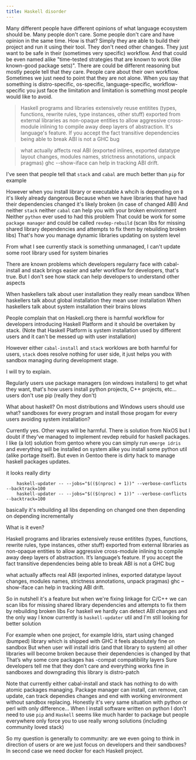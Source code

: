```yaml
---
title: Haskell disorder
---
```


Many different people have different opinions of what language ecosystem should be.
Many people don't care.
Some people don't care and have opinion in the same time.
How is that?
Simply they are able to build their project and run it using their tool.
They don't need other changes.
They just want to be safe in their (sometimes very specific) workflow.
And that could be even named alike "time-tested strategies that are known to work (like known-good package sets)".
There are could be different reasoning but mostly people tell that they care.
People care about their own workflow.
Sometimes we just need to point that they are not alone.
When you say that something is distro-specific, os-specific, language-specific, workflow-specific
you just face the limitation and limitation is something most people would like to avoid.

> Haskell programs and libraries extensively reuse entitites (types,
> functions, rewrite rules, type instances, other stuff) exported from
> external libraries as non-opaque entities to allow aggressive cross-module
> inlining to compile away deep layers of abstraction. It's language's feature.
> If you accept the fact transitive dependencies being able to break ABI is not a GHC bug

> what actually affects real ABI (exported inlines, exported datatype layout changes, modules
> names, strictness annotations, unpack pragmas)
> ghc --show-iface can help in tracking ABI drift.

I've seen that people tell that `stack` and `cabal` are much better than `pip` for example

However when you install library or executable `A` whcih is depending on `B` it's likely already dangerous
Because when we have libraries that have had their dependencies changed it's likely broken (in case of changed ABI)
And neither `stack` neither `cabal` can help you with your broken environment
Neither `python` ever used to had this problem
That could be work for some `package manager` and could be called `revdep-rebuild`
(scan libs for missing shared library dependencies and attempts to fix them by rebuilding broken libs)
That's how you manage dynamic libraries updating on system level

From what I see currently stack is something unmanaged, I can't update some root library used for system binaries

There are known problems which developers regularry face with cabal-install
and stack brings easier and safer workflow for developers, that's true. But
I don't see how stack can help developers to understand other aspects

When haskellers talk about user installation they really mean sandbox
When haskellers talk about global installation they mean user installation
When haskellers talk about system installation their brains blows

People complain that on Haskell.org there is harmful workflow for
developers introducing Haskell Platform and it should be overtaken by
stack. (Note that Haskell Platform is system installation used by different
users and it can't be messed up with user installation)

However either `cabal-install` and `stack` worklows are both harmful for
users, `stack` does resolve nothing for user side, it just helps you with
sandbox managing during development stage.

I will try to explain.

Regularly users use package managers (on windows installers) to get what
they want, that's how users install python projects, C++ projects, etc...
users don't use pip (really they don't)

What about haskell? On most distributions and Windows users should use
what? sandboxes for every program and install those progam for every users
avoiding system installation?

Currently yes. Other ways will be harmful. There is solution from NixOS but
I doubt if they've managed to implement revdep rebuild for haskell
packages. I like (a lot) solution from gentoo where you can simply run
`emerge idris` and everything will be installed on system alike you install
some python util (alike portage itself). But even in Gentoo there is dirty
hack to manage haskell packages updates.

it looks really dirty

``` shell
    haskell-updater -- --jobs="$(($(nproc) + 1))" --verbose-conflicts
--backtrack=100
    haskell-updater -- --jobs="$(($(nproc) + 1))" --verbose-conflicts
--backtrack=100
```

basically it's rebuilding all libs depending on changed one then depending
on depending incrementally

What is it even?

Haskell programs and libraries extensively reuse entitites (types,
functions, rewrite rules, type instances, other stuff) exported from
external libraries as non-opaque entities to allow aggressive cross-module
inlining to compile away deep layers of abstraction. It’s language’s
feature. If you accept the fact transitive dependencies being able to break
ABI is not a GHC bug

what actually affects real ABI (exported inlines, exported datatype layout
changes, modules names, strictness annotations, unpack pragmas) ghc
–show-iface can help in tracking ABI drift.

So in nutshell it's a feature but when we're fixing linkage for C/C++ we
can scan libs for missing shared library dependencies and attempts to fix
them by rebuilding broken libs
For haskell we hardly can detect ABI changes and the only way I know
currently is `haskell-updater` util and I'm still looking for better
solution

For example when one project, for example Idris, start using changed
(bumped) library which is shipped with GHC it feels absolutely fine on
sandbox But when user will install idris (and that library to system) all
other libraries will become broken because their dependencies is changed by
that That’s why some core packages has -compat compatibility layers Sure
developers tell me that they don’t care and everything works fine in
sandboxes and downgrading this library is distro-patch

Note that currently either cabal-install and stack has nothing to do with
atomic packages managing. Package manager can install, can remove, can
update, can track dependies changes and end with working environment
without sandbox replacing. Honestly it's very same situation with python or
perl with only difference... When I install software written on python I
don't need to use `pip` and `Haskell` seems like much harder to package but
people everywhere only force you to use really wrong solutions (including
community loved stack)

So my question is generally to community: are we even going to think in
direction of users or are we just focus on developers and their sandboxes?
In second case we need docker for each Haskell project.
